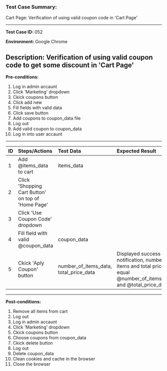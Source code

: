 
### Test Case Summary:
Cart Page: Verification of using valid coupon code in 'Cart Page'

---

**Test Case ID:** 052

**Environment:** Google Chrome

**Description:**
Verification of using valid coupon code to get some discount in 'Cart Page' 
---

**Pre-conditions:**
1. Log in admin accaunt 
2. Click 'Marketing' dropdown
3. Ckick coupons button 
4. Click add new
5. Fill fields with valid data 
6. Click save button
7. Add coupons to coupon_data file
8. Log out 
9. Add valid coupon to coupon_data
10. Log in into user accaunt    

---

|      ID       | Steps/Actions |  Test Data  | Expected Result |
| ------------- |:--------------| :---------- | :-------------- |
|       1       |Add @items_data to cart|items_data|                 |
|       2       |Click 'Shopping Cart Button' on top of 'Home Page'| | |
|       3       |Click 'Use Coupon Code' dropdown | | |
|       4       |Fill field with valid @coupon_data| coupon_data| |
|       5       |Ckick 'Aply Coupon' button| number_of_items_data, total_price_data|Displayed success notification, number of items and total price are equal  @number_of_items_data and @total_price_data |
---

**Post-conditions:**
1. Remove all items from cart
2. Log out
3. Log in admin accaunt 
4. Click 'Marketing' dropdown
5. Ckick coupons button 
6. Choose coupons from coupon_data
7. Ckick delete button
8. Log out 
9. Delete coupon_data
10. Clean cookies and cache in the browser
11. Close the browser
